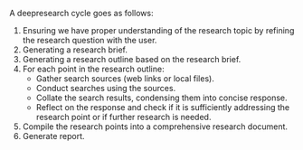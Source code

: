A deepresearch cycle goes as follows:

1. Ensuring we have proper understanding of the research topic by refining the research question with the user.
2. Generating a research brief.
3. Generating a research outline based on the research brief.
4. For each point in the research outline:
   - Gather search sources (web links or local files).
   - Conduct searches using the sources.
   - Collate the search results, condensing them into concise response.
   - Reflect on the response and check if it is sufficiently addressing the research point or if further research is needed.
5. Compile the research points into a comprehensive research document.
6. Generate report.
